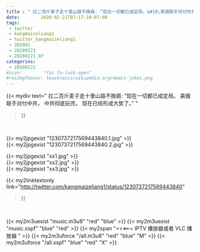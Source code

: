 ```yaml
---
title : " 扛二百斤麦子走十里山路不換肩: “现在一切都已成定局。&#10;美俄联手对付中共，&#10;中共彻底玩完。&#10;现在已经形成大势了。”  "
date:        2020-02-21T07:17:10-07:00
tags:
 - twitter
 - kangmaizeliang1
 - twitter_kangmaizeliang1
 - 202002
 - 20200221
 - 20200221_07
categories:
 - 20200221
#icon:        "fas fa-lock-open"
#resImgTeaser: teaserpics/wikipedia.org/emacs-jokes.png
---
```


{{< mydiv text=" 扛二百斤麦子走十里山路不換肩: “现在一切都已成定局。&#10;美俄联手对付中共，&#10;中共彻底玩完。&#10;现在已经形成大势了。”  "
>}}
<br>


 {{< my2jpgexist "1230737217569443840.1.jpg" >}}<br>  {{< my2jpgexist "1230737217569443840.2.jpg" >}}<br> 

{{< my2jpgexist "xx1.jpg" >}}<br>
{{< my2jpgexist "xx2.jpg" >}}<br>
{{< my2jpgexist "xx3.jpg" >}}<br>


{{< my2linktextonly link="http://twitter.com/kangmaizeliang1/status/1230737217569443840"
>}}


<br>

{{< my2m3uexist "music.m3u8" "red"  "blue" >}} {{< my2m3uexist "music.xspf" "blue" "red"  >}} {{< my2span "<<<=== IPTV 播放器或者 VLC 播放器 " >}} {{< my2m3uforce "/all.m3u8" "red"  "blue" "M" >}} {{< my2m3uforce "/all.xspf" "blue" "red"  "X" >}} 
